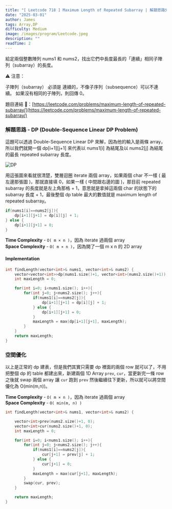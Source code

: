 ```yaml
---
title: "[ Leetcode 718 ] Maximum Length of Repeated Subarray | 解題思路分享"
date: "2025-03-01"
author: James
tags: Array,DP
difficulty: Medium
image: /images/program/Leetcode.jpeg
description: ""
readTime: 2
---
```


給定兩個整數陣列 nums1 和 nums2，找出它們中長度最長的「連續」相同子陣列（subarray）的長度。

⚠️ 注意：

子陣列（subarray） 必須是 連續的，不像子序列（subsequence）可以不連續。
如果沒有相同的子陣列，則回傳 0。

題目連結 🔗：[https://leetcode.com/problems/maximum-length-of-repeated-subarray/](https://leetcode.com/problems/maximum-length-of-repeated-subarray/)

### **解題思路 - DP (Double-Sequence Linear DP Problem)**

這題可以透過 Double-Sequence Linear DP 來解，因為他的輸入是兩條 array，所以我們就開一個 dp[i+1][j+1] 來代表以 nums1[i] 為結尾及以 nums2[j] 為結尾的最長 repeated subarray 長度。

![DP](/images/leetcode/leetcode-718/dp-table.jpg)

用這張圖來看就很清楚，雙層迴圈 iterate 兩個 array，如果兩個 char 不一樣 ( 最左邊那張圖 )，那就直接填 0，如果一樣 ( 中間跟右邊的圖 )，那目前 repeated subarray 的長度就是左上角那格 + 1，意思就是拿掉這兩個 char 的狀態下的 subarray 長度 + 1，最後整個 dp table 最大的數值就是 maximum length of repeated subarray。

```cpp
if(nums1[i]==nums2[j]){
    dp[i+1][j+1] = dp[i][j] + 1;
} else {
    dp[i+1][j+1] = 0;
}
```

**Time Complexity** - `O( m × n )`，因為 iterate 過兩個 array<br>
**Space Complexity** - `O( m × n )`，因為開了一個 m x n 的 2D array

#### **Implementation**

```cpp
int findLength(vector<int>& nums1, vector<int>& nums2) {
    vector<vector<int>>dp(nums1.size()+1, vector<int>(nums2.size()+1));
    int maxLength = 0;

    for(int i=0; i<nums1.size(); i++){
        for(int j=0; j<nums2.size(); j++){
            if(nums1[i]==nums2[j]){
                dp[i+1][j+1] = dp[i][j] + 1;
            } else {
                dp[i+1][j+1] = 0;
            }
            maxLength = max(dp[i+1][j+1], maxLength);
        }
    }
    return maxLength;
}
```

### **空間優化**

以上是正常的 dp 建表，但是我們其實只需要 dp 裡面的兩個 row 就可以了，不用把整個 dp 的 table 都建出來，新建兩個 1D Array `prev`, `cur`，當更新完一條 row 之後就 swap 兩個 array 讓 `cur` 跑到 `prev` 然後繼續往下更新，所以就可以將空間優化為 O(min(m,n))。

**Time Complexity** - `O( m × n )`，因為 iterate 過兩個 array<br>
**Space Complexity** - `O( min(m, n) )`

```cpp
int findLength(vector<int>& nums1, vector<int>& nums2) {

    vector<int>prev(nums2.size()+1, 0);
    vector<int>cur(nums2.size()+1, 0);
    int maxLength = 0;

    for(int i=0; i<nums1.size(); i++){
        for(int j=0; j<nums2.size(); j++){
            if(nums1[i]==nums2[j]){
                cur[j+1] = prev[j] + 1;
            } else {
                cur[j+1] = 0;
            }
            maxLength = max(cur[j+1], maxLength);
        }
        swap(cur, prev);
    }

    return maxLength;
}
```